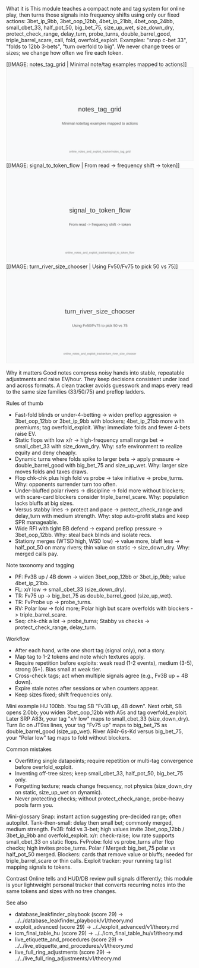 What it is
This module teaches a compact note and tag system for online play, then turns those signals into frequency shifts using only our fixed actions: 3bet_ip_9bb, 3bet_oop_12bb, 4bet_ip_21bb, 4bet_oop_24bb, small_cbet_33, half_pot_50, big_bet_75, size_up_wet, size_down_dry, protect_check_range, delay_turn, probe_turns, double_barrel_good, triple_barrel_scare, call, fold, overfold_exploit. Examples: "snap c-bet 33", "folds to 12bb 3-bets", "turn overfold to big". We never change trees or sizes; we change how often we fire each token.

[[IMAGE: notes_tag_grid | Minimal note/tag examples mapped to actions]]
![Minimal note/tag examples mapped to actions](images/notes_tag_grid.svg)
[[IMAGE: signal_to_token_flow | From read -> frequency shift -> token]]
![From read -> frequency shift -> token](images/signal_to_token_flow.svg)
[[IMAGE: turn_river_size_chooser | Using Fv50/Fv75 to pick 50 vs 75]]
![Using Fv50/Fv75 to pick 50 vs 75](images/turn_river_size_chooser.svg)

Why it matters
Good notes compress noisy hands into stable, repeatable adjustments and raise EV/hour. They keep decisions consistent under load and across formats. A clean tracker avoids guesswork and maps every read to the same size families (33/50/75) and preflop ladders.

Rules of thumb

* Fast-fold blinds or under-4-betting -> widen preflop aggression -> 3bet_oop_12bb or 3bet_ip_9bb with blockers; 4bet_ip_21bb more with premiums; tag overfold_exploit. Why: immediate folds and fewer 4-bets raise EV.
* Static flops with low x/r -> high-frequency small range bet -> small_cbet_33 with size_down_dry. Why: safe environment to realize equity and deny cheaply.
* Dynamic turns where folds spike to larger bets -> apply pressure -> double_barrel_good with big_bet_75 and size_up_wet. Why: larger size moves folds and taxes draws.
* Flop chk-chk plus high fold vs probe -> take initiative -> probe_turns. Why: opponents surrender turn too often.
* Under-bluffed polar rivers -> discipline -> fold more without blockers; with scare-card blockers consider triple_barrel_scare. Why: population lacks bluffs at big sizes.
* Versus stabby lines -> protect and pace -> protect_check_range and delay_turn with medium strength. Why: stop auto-profit stabs and keep SPR manageable.
* Wide RFI with tight BB defend -> expand preflop pressure -> 3bet_oop_12bb. Why: steal back blinds and isolate recs.
* Stationy merges (WTSD high, WSD low) -> value more, bluff less -> half_pot_50 on many rivers; thin value on static -> size_down_dry. Why: merged calls pay.

Note taxonomy and tagging

* PF: Fv3B up / 4B down -> widen 3bet_oop_12bb or 3bet_ip_9bb; value 4bet_ip_21bb.
* FL: x/r low -> small_cbet_33 (size_down_dry).
* TR: Fv75 up -> big_bet_75 as double_barrel_good (size_up_wet).
* TR: FvProbe up -> probe_turns.
* RV: Polar low -> fold more; Polar high but scare overfolds with blockers -> triple_barrel_scare.
* Seq: chk-chk a lot -> probe_turns; Stabby vs checks -> protect_check_range, delay_turn.

Workflow

* After each hand, write one short tag (signal only), not a story.
* Map tag to 1-2 tokens and note which textures apply.
* Require repetition before exploits: weak read (1-2 events), medium (3-5), strong (6+). Bias small at weak tier.
* Cross-check tags; act when multiple signals agree (e.g., Fv3B up + 4B down).
* Expire stale notes after sessions or when counters appear.
* Keep sizes fixed; shift frequencies only.

Mini example
HU 100bb. You tag SB "Fv3B up, 4B down". Next orbit, SB opens 2.0bb; you widen 3bet_oop_12bb with A5s and tag overfold_exploit. Later SRP A83r, your tag "x/r low" maps to small_cbet_33 (size_down_dry). Turn 8c on JT9ss lines, your tag "Fv75 up" maps to big_bet_75 as double_barrel_good (size_up_wet). River A94r-6s-Kd versus big_bet_75, your "Polar low" tag maps to fold without blockers.

Common mistakes

* Overfitting single datapoints; require repetition or multi-tag convergence before overfold_exploit.
* Inventing off-tree sizes; keep small_cbet_33, half_pot_50, big_bet_75 only.
* Forgetting texture; reads change frequency, not physics (size_down_dry on static, size_up_wet on dynamic).
* Never protecting checks; without protect_check_range, probe-heavy pools farm you.

Mini-glossary
Snap: instant action suggesting pre-decided range; often autopilot.
Tank-then-small: delay then small bet; commonly merged, medium strength.
Fv3B: fold vs 3-bet; high values invite 3bet_oop_12bb / 3bet_ip_9bb and overfold_exploit.
x/r: check-raise; low rate supports small_cbet_33 on static flops.
FvProbe: fold vs probe_turns after flop checks; high invites probe_turns.
Polar / Merged: big_bet_75 polar vs half_pot_50 merged.
Blockers: cards that remove value or bluffs; needed for triple_barrel_scare or thin calls.
Exploit tracker: your running tag list mapping signals to tokens.

Contrast
Online tells and HUD/DB review pull signals differently; this module is your lightweight personal tracker that converts recurring notes into the same tokens and sizes with no tree changes.

See also
- database_leakfinder_playbook (score 29) → ../../database_leakfinder_playbook/v1/theory.md
- exploit_advanced (score 29) → ../../exploit_advanced/v1/theory.md
- icm_final_table_hu (score 29) → ../../icm_final_table_hu/v1/theory.md
- live_etiquette_and_procedures (score 29) → ../../live_etiquette_and_procedures/v1/theory.md
- live_full_ring_adjustments (score 29) → ../../live_full_ring_adjustments/v1/theory.md